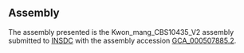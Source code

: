

Assembly
--------

The assembly presented is the Kwon\_mang\_CBS10435\_V2 assembly
submitted to [INSDC](http://www.insdc.org) with the assembly accession
[GCA\_000507885.2](http://www.ebi.ac.uk/ena/data/view/GCA_000507885.2).
